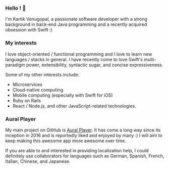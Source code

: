 ### Hello ! 👋

I'm Kartik Venugopal, a passionate software developer with a strong background in back-end Java programming and a recently acquired obsession with Swift :)

### My interests ###

I love object-oriented / functional programming and I love to learn new languages / stacks in general. I have recently come to love Swift's multi-paradigm power, extensibility, syntactic sugar, and concise expressiveness.

Some of my other interests include:
- Microservices
- Cloud-native computing
- Mobile computing (especially with Swift for iOS)
- Ruby on Rails
- React / Node.js, and other JavaScript-related technologies. 

### Aural Player ###

My main project on GitHub is [Aural Player](https://github.com/kartik-venugopal/aural-player). It has come a long way since its inception in 2016 and is reportedly liked and enjoyed by many :) I will aim to keep making this awesome app more awesome over time.

If you are able to and interested in providing localization help, I could definitely use collaborators for languages such as German, Spanish, French, Italian, Chinese, and Japanese.

<!--
**maculateConception/maculateConception** is a ✨ _special_ ✨ repository because its `README.md` (this file) appears on your GitHub profile.

Here are some ideas to get you started:

- 🔭 I’m currently working on ...
- 🌱 I’m currently learning ...
- 👯 I’m looking to collaborate on ...
- 🤔 I’m looking for help with ...
- 💬 Ask me about ...
- 📫 How to reach me: ...
- 😄 Pronouns: ...
- ⚡ Fun fact: ...
-->
